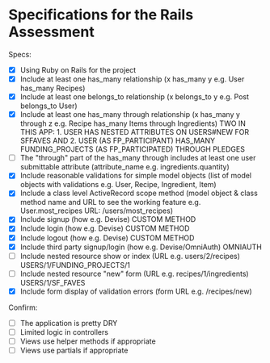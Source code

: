 # Specifications for the Rails Assessment

Specs:
- [x] Using Ruby on Rails for the project
- [x] Include at least one has_many relationship (x has_many y e.g. User has_many Recipes) 
- [x] Include at least one belongs_to relationship (x belongs_to y e.g. Post belongs_to User)
- [x] Include at least one has_many through relationship (x has_many y through z e.g. Recipe has_many Items through Ingredients) TWO IN THIS APP: 1. USER HAS NESTED ATTRIBUTES ON USERS#NEW FOR SFFAVES AND 2. USER (AS FP_PARTICIPANT) HAS_MANY FUNDING_PROJECTS (AS FP_PARTICIPATED) THROUGH PLEDGES
- [ ] The "through" part of the has_many through includes at least one user submittable attribute (attribute_name e.g. ingredients.quantity) 
- [x] Include reasonable validations for simple model objects (list of model objects with validations e.g. User, Recipe, Ingredient, Item)
- [x] Include a class level ActiveRecord scope method (model object & class method name and URL to see the working feature e.g. User.most_recipes URL: /users/most_recipes)
- [x] Include signup (how e.g. Devise) CUSTOM METHOD
- [x] Include login (how e.g. Devise) CUSTOM METHOD
- [x] Include logout (how e.g. Devise) CUSTOM METHOD
- [x] Include third party signup/login (how e.g. Devise/OmniAuth) OMNIAUTH
- [ ] Include nested resource show or index (URL e.g. users/2/recipes) USERS/1/FUNDING_PROJECTS/1
- [ ] Include nested resource "new" form (URL e.g. recipes/1/ingredients) USERS/1/SF_FAVES
- [x] Include form display of validation errors (form URL e.g. /recipes/new)

Confirm:
- [ ] The application is pretty DRY
- [ ] Limited logic in controllers
- [ ] Views use helper methods if appropriate
- [ ] Views use partials if appropriate
